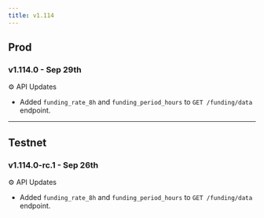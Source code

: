 ```yaml
---
title: v1.114
---
```

## Prod
### v1.114.0 - Sep 29th

⚙️ API Updates
* Added `funding_rate_8h` and `funding_period_hours` to `GET /funding/data` endpoint.
---

## Testnet
### v1.114.0-rc.1 - Sep 26th

⚙️ API Updates
* Added `funding_rate_8h` and `funding_period_hours` to `GET /funding/data` endpoint.

